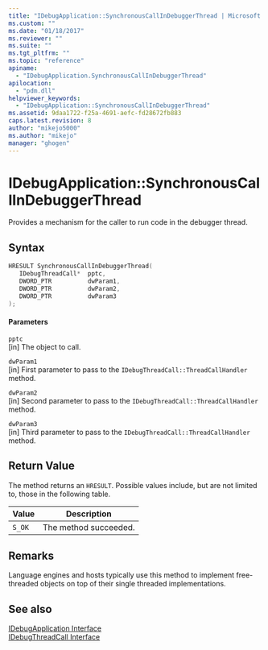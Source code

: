 ```yaml
---
title: "IDebugApplication::SynchronousCallInDebuggerThread | Microsoft Docs"
ms.custom: ""
ms.date: "01/18/2017"
ms.reviewer: ""
ms.suite: ""
ms.tgt_pltfrm: ""
ms.topic: "reference"
apiname: 
  - "IDebugApplication.SynchronousCallInDebuggerThread"
apilocation: 
  - "pdm.dll"
helpviewer_keywords: 
  - "IDebugApplication::SynchronousCallInDebuggerThread"
ms.assetid: 9daa1722-f25a-4691-aefc-fd28672fb883
caps.latest.revision: 8
author: "mikejo5000"
ms.author: "mikejo"
manager: "ghogen"
---
```

# IDebugApplication::SynchronousCallInDebuggerThread
Provides a mechanism for the caller to run code in the debugger thread.  
  
## Syntax  
  
```cpp
HRESULT SynchronousCallInDebuggerThread(  
   IDebugThreadCall*  pptc,  
   DWORD_PTR          dwParam1,  
   DWORD_PTR          dwParam2,  
   DWORD_PTR          dwParam3  
);  
```  
  
#### Parameters  
 `pptc`  
 [in] The object to call.  
  
 `dwParam1`  
 [in] First parameter to pass to the `IDebugThreadCall::ThreadCallHandler` method.  
  
 `dwParam2`  
 [in] Second parameter to pass to the `IDebugThreadCall::ThreadCallHandler` method.  
  
 `dwParam3`  
 [in] Third parameter to pass to the `IDebugThreadCall::ThreadCallHandler` method.  
  
## Return Value  
 The method returns an `HRESULT`. Possible values include, but are not limited to, those in the following table.  
  
|Value|Description|  
|-----------|-----------------|  
|`S_OK`|The method succeeded.|  
  
## Remarks  
 Language engines and hosts typically use this method to implement free-threaded objects on top of their single threaded implementations.  
  
## See also  
 [IDebugApplication Interface](../../winscript/reference/idebugapplication-interface.md)   
 [IDebugThreadCall Interface](../../winscript/reference/idebugthreadcall-interface.md)